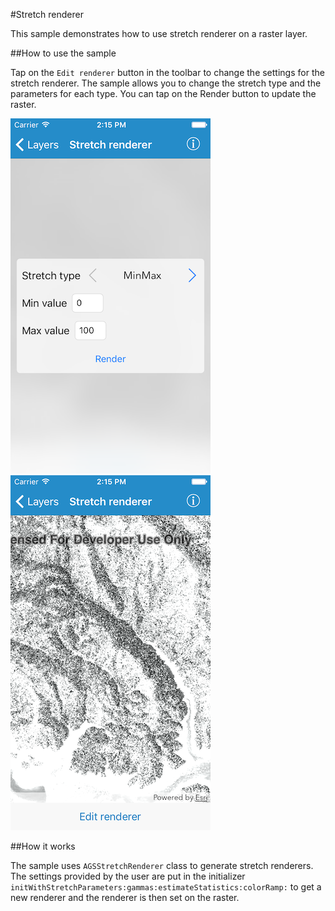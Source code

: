 #Stretch renderer

This sample demonstrates how to use stretch renderer on a raster layer.

##How to use the sample

Tap on the `Edit renderer` button in the toolbar to change the settings for the stretch renderer. The sample allows you to change the stretch type and the parameters for each type. You can tap on the Render button to update the raster.

![](image1.png)
![](image2.png)


##How it works

The sample uses `AGSStretchRenderer` class to generate stretch renderers. The settings provided by the user are put in the initializer `initWithStretchParameters:gammas:estimateStatistics:colorRamp:` to get a new renderer and the renderer is then set on the raster.



